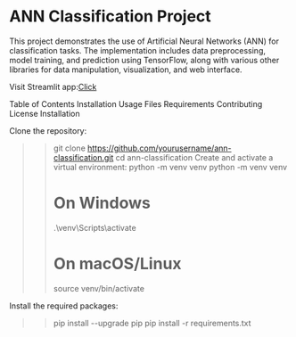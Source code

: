 # ANN Classification Project
This project demonstrates the use of Artificial Neural Networks (ANN) for classification tasks. The implementation includes data preprocessing, model training, and prediction using TensorFlow, along with various other libraries for data manipulation, visualization, and web interface.

Visit Streamlit app:<a href="https://ann-churn-classification-vnbl.streamlit.app/">Click</a>

Table of Contents
Installation
Usage
Files
Requirements
Contributing
License
Installation

Clone the repository:
>>git clone https://github.com/yourusername/ann-classification.git
>>cd ann-classification
Create and activate a virtual environment:
>>python -m venv venv
>>python -m venv venv
>># On Windows
>>.\venv\Scripts\activate
>># On macOS/Linux
>>source venv/bin/activate

Install the required packages:
>>pip install --upgrade pip
>>pip install -r requirements.txt



